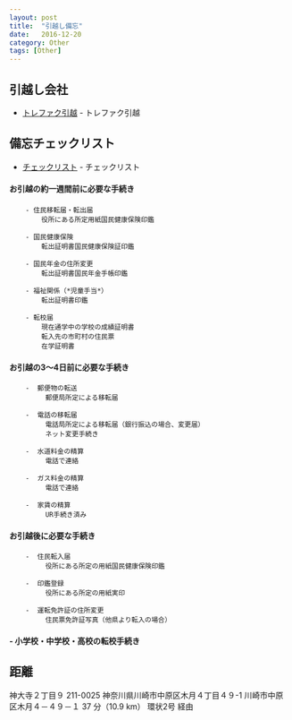 ```yaml
---
layout: post
title:  "引越し備忘"
date:   2016-12-20
category: Other
tags: [Other]
---
```


## 引越し会社


- [トレファク引越](http://www.tfhikkoshi.com/) - トレファク引越


## 備忘チェックリスト

- [チェックリスト](http://www.tfhikkoshi.com/checklist/) - チェックリスト


#### お引越の約一週間前に必要な手続き

        - 住民移転届・転出届
            役所にある所定用紙国民健康保険印鑑

        - 国民健康保険
            転出証明書国民健康保険証印鑑

        - 国民年金の住所変更
            転出証明書国民年金手帳印鑑

        - 福祉関係（*児童手当*）
            転出証明書印鑑

        - 転校届
            現在通学中の学校の成績証明書  
            転入先の市町村の住民票  
            在学証明書
            
#### お引越の3～4日前に必要な手続き

        -  郵便物の転送
             郵便局所定による移転届
             
        -  電話の移転届
             電話局所定による移転届（銀行振込の場合、変更届）
             ネット変更手続き
        
        -  水道料金の精算
             電話で連絡
        
        -  ガス料金の精算
             電話で連絡
        
        -  家賃の精算
             UR手続き済み

#### お引越後に必要な手続き

        -  住民転入届
             役所にある所定の用紙国民健康保険印鑑
        
        -  印鑑登録
             役所にある所定の用紙実印
        
        -  運転免許証の住所変更
             住民票免許証写真（他県より転入の場合）

#### - 小学校・中学校・高校の転校手続き

## 距離
 神大寺２丁目９
 211-0025 
 神奈川県川崎市中原区木月４丁目４９-1 
 川崎市中原区木月４－４９－１
37 分（10.9 km）
環状2号 経由
